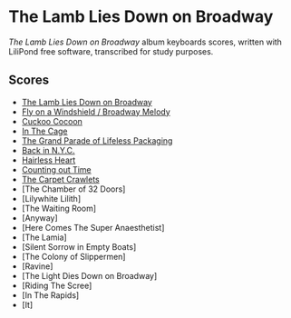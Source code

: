 # The Lamb Lies Down on Broadway
*The Lamb Lies Down on Broadway* album keyboards scores, written with LiliPond free software, transcribed for study purposes.

## Scores
* [The Lamb Lies Down on Broadway](the-lamb-lies-down-on-broadway)
* [Fly on a Windshield / Broadway Melody](fly-on-a-windshield)
* [Cuckoo Cocoon](cuckoo-cocoon)
* [In The Cage](in-the-cage)
* [The Grand Parade of Lifeless Packaging](the-grand-parade-of-lifeless-packaging)
* [Back in N.Y.C.](back-in-nyc)
* [Hairless Heart](hairless-heart)
* [Counting out Time](counting-out-time)
* [The Carpet Crawlets](the-carpet-crawlers)
* [The Chamber of 32 Doors]
* [Lilywhite Lilith]
* [The Waiting Room]
* [Anyway]
* [Here Comes The Super Anaesthetist]
* [The Lamia]
* [Silent Sorrow in Empty Boats]
* [The Colony of Slippermen]
* [Ravine]
* [The Light Dies Down on Broadway]
* [Riding The Scree]
* [In The Rapids]
* [It]
